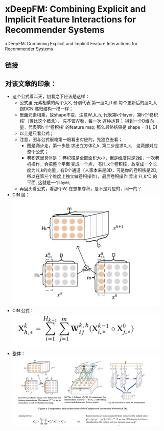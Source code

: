 # xDeepFM: Combining Explicit and Implicit Feature Interactions for Recommender Systems

xDeepFM: Combining Explicit and Implicit Feature Interactions for Recommender Systems

## 链接

## 对该文章的印象：
- 这个公式看半天，初看之下应该是这样：
	- 公式里 元素相乘的两个大X, 分别代表 第一层X_0 和 每个更新后的层X_k, 跟DCN 递归结构一模一样；
	- 里面元素相乘，故shape不变，注意W_k_h, 代表第k个layer，第h个‘卷积核’（类比这个概念）， 先不管W看，每一次 这种运算： 得到一个D维向量，代表第h 个‘卷积核’ 的feature map; 那么最终结果是 shape = [H, D]
	- 以上是只看公式；
	- 注意，图与公式很难第一眼看出对应的，先独立去看；
		- 图是两步走，第一步是 求出立方体Z_k, 第二步是求X_k， 这两部对应整个公式；
		- 卷积这里具体是： 卷积核是全部面积大小，但是维度只是2维，一次卷机操作，会把整个平面 变成一个点， 有H_k个卷积核，故变成一个长度为H_k的向量，有D个通道（人家本来是3D，可是你的卷积核是2D, 所以在第三个维度上独立做卷积操作），最后卷积操作 弄出 H_k*D 的平面, 这就是一个layer;
	- 再回头看公式，看那个W,  在想象卷积，是不是对应的，同一的？
- CIN 层：![Drag Racing](../pics/xDeepFM/xDeepFM_1.jpg)
- CIN 公式： ![Drag Racing](../pics/xDeepFM/xDeepFM_2.jpg)
- 整体： ![Drag Racing](../pics/xDeepFM/xDeepFM_3.png)